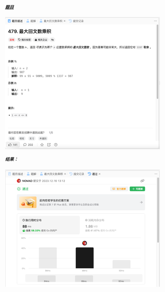 ##### [题目](https://leetcode.cn/problems/largest-palindrome-product/description/)
![pic](img.png)
##### 结果：
![pic](result.png)
